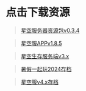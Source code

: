 # 点击下载资源

> [星空服务器资源包v0.3.4](https://github.com/szzz666/StarrySkyServerOfficialWebsite/releases/download/StarrySkyServiceResources/Starry.sky.Server.UI.0.3.4.mcpack)

> [星空服APPv1.8.5](https://github.com/szzz666/StarrySkyServerOfficialWebsite/releases/download/StarrySkyServiceResources/StarrySkyServer_v1.8.5.apk)

> [星空生存服务端v3.x](https://github.com/szzz666/StarrySkyServerOfficialWebsite/releases/download/StarrySkyServiceResources/StarrySkySurvival_v3.x.zip)

> [暑假一起玩2024存档](https://github.com/szzz666/StarrySkyServerOfficialWebsite/releases/download/StarrySkyServiceResources/Summer2024_ServerSave.mcworld)

> [星空服v4.x存档](https://github.com/szzz666/StarrySkyServerOfficialWebsite/releases/download/StarrySkyServiceResources/StarrySkySurvival_4.x.zip)